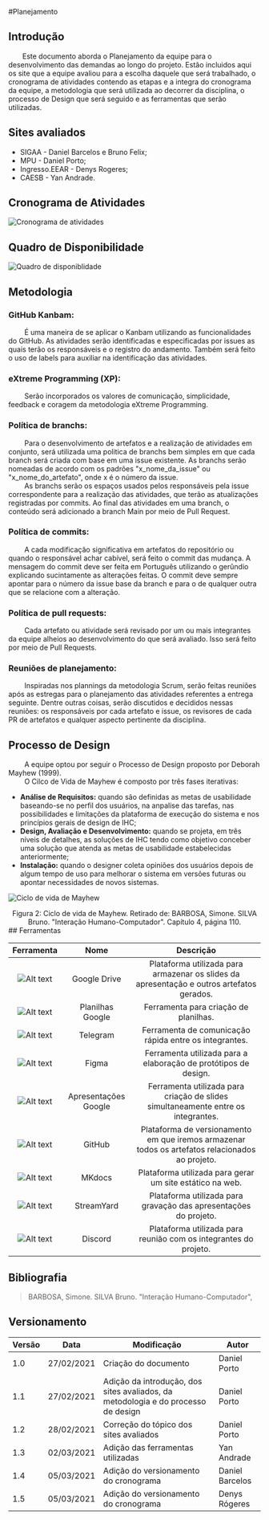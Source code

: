 #Planejamento

## Introdução
&emsp;&emsp;Este documento aborda o Planejamento da equipe para o desenvolvimento das demandas ao longo do projeto. Estão incluidos aqui os site que a equipe avaliou para a escolha daquele que será trabalhado, o cronograma de atividades contendo as etapas e a integra do cronograma da equipe, a metodologia que será utilizada ao decorrer da disciplina, o processo de Design que será seguido e as ferramentas que serão utilizadas.

## Sites avaliados

- SIGAA - Daniel Barcelos e Bruno Felix;
- MPU - Daniel Porto;
- Ingresso.EEAR - Denys Rogeres;
- CAESB - Yan Andrade.

## Cronograma de Atividades

![Cronograma de atividades](assets/imagens/cronograma.jpeg)

## Quadro de Disponibilidade
![Quadro de disponiblidade](assets/imagens/heatmap.jpg)

## Metodologia
### GitHub Kanbam:
&emsp;&emsp; É uma maneira de se aplicar o Kanbam utilizando as funcionalidades do GitHub. As atividades serão identificadas e especificadas por issues as quais terão os responsáveis e o registro do andamento. Também será feito o uso de labels para auxiliar na identificação das atividades.

### eXtreme Programming (XP):
&emsp;&emsp; Serão incorporados os valores de comunicação, simplicidade, feedback e coragem da metodologia eXtreme Programming.

### Política de branchs:
&emsp;&emsp; Para o desenvolvimento de artefatos e a realização de atividades em conjunto, será utilizada uma politica de branchs bem simples em que cada branch será criada com base em uma issue existente. As branchs serão nomeadas de acordo com os padrões "x_nome_da_issue" ou "x_nome_do_artefato", onde x é o número da issue.<br>
&emsp;&emsp; As branchs serão os espaços usados pelos responsáveis pela issue correspondente para a realização das atividades, que terão as atualizações registradas por commits. Ao final das atividades em uma branch, o conteúdo será adicionado a branch Main por meio de Pull Request.

### Política de commits:
&emsp;&emsp; A cada modificação significativa em artefatos do repositório ou quando o responsável achar cabível, será feito o commit das mudança. A mensagem do commit deve ser feita em Português utilizando o gerûndio explicando sucintamente as alterações feitas. O commit deve sempre apontar para o número da issue base da branch e para o de qualquer outra que se relacione com a alteração.

### Política de pull requests:
&emsp;&emsp; Cada artefato ou atividade será revisado por um ou mais integrantes da equipe alheios ao desenvolvimento do que será avaliado. Isso será feito por meio de Pull Requests.

### Reuniões de planejamento:
&emsp;&emsp; Inspiradas nos plannings da metodologia Scrum, serão feitas reuniões após as estregas para o planejamento das atividades referentes a entrega seguinte. Dentre outras coisas, serão discutidos e decididos nessas reuniões: os responsáveis por cada artefato e issue, os revisores de cada PR de artefatos e qualquer aspecto pertinente da disciplina.

## Processo de Design
&emsp;&emsp; A equipe optou por seguir o Processo de Design proposto por Deborah Mayhew (1999).<br>
&emsp;&emsp; O Cilco de Vida de Mayhew é composto por três fases iterativas: 
		
   - **Análise de Requisitos:** quando são definidas as metas de usabilidade baseando-se no perfil dos usuários, na anpalise das tarefas, nas possibilidades e limitações da plataforma de execução do sistema e nos princípios gerais de design de IHC;
   - **Design, Avaliação e Desenvolvimento:** quando se projeta, em três níveis de detalhes, as soluções de IHC tendo como objetivo conceber uma solução que atenda as metas de usabilidade estabelecidas anteriormente;
   - **Instalação:** quando o designer coleta opiniões dos usuários depois de algum tempo de uso para melhorar o sistema em versões futuras ou apontar necessidades de novos sistemas.

   ![Ciclo de vida de Mayhew](assets/imagens/ciclo_mayhew.png)
   <center>Figura 2: Ciclo de vida de Mayhew. Retirado de: BARBOSA, Simone. SILVA Bruno. "Interação Humano-Computador". Capítulo 4, página 110.</center>
## Ferramentas

Ferramenta | Nome | Descrição 
 :--: | :--: | :--: 
![Alt text](./assets/imagens/Google_Drive_icon.png) | Google Drive | Plataforma utilizada para armazenar os slides da apresentação e outros artefatos gerados.
![Alt text](./assets/imagens/planilhas.png) | Planilhas Google | Ferramenta para criação de planilhas.
![Alt text](./assets/imagens/Telegram.png) | Telegram | Ferramenta de comunicação rápida entre os integrantes.
![Alt text](./assets/imagens/Figma.png) | Figma | Ferramenta utilizada para a elaboração de protótipos de design.
![Alt text](./assets/imagens/Google_Slides_logo.png) | Apresentações Google | Ferramenta utilizada para criação de slides simultaneamente entre os integrantes.
![Alt text](./assets/imagens/GitHub.png) | GitHub | Plataforma de versionamento em que iremos armazenar todos os artefatos relacionados ao projeto.
![Alt text](./assets/imagens/mkdocs.png) | MKdocs | Plataforma utilizada para gerar um site estático na web.
![Alt text](./assets/imagens/streamyard.png) | StreamYard | Plataforma utilizada para gravação das apresentações do projeto.
![Alt text](./assets/imagens/discord.png) | Discord | Plataforma utilizada para reunião com os integrantes do projeto.


## Bibliografia
> BARBOSA, Simone. SILVA Bruno. "Interação Humano-Computador",

## Versionamento
| Versão | Data | Modificação | Autor |
|--|--|--|--|
| 1.0 | 27/02/2021 | Criação do documento | Daniel Porto |
| 1.1 | 27/02/2021 | Adição da introdução, dos sites avaliados, da metodologia e do processo de design | Daniel Porto |
| 1.2 | 28/02/2021 | Correção do tópico dos sites avaliados | Daniel Porto |
| 1.3 | 02/03/2021 | Adição das ferramentas utilizadas | Yan Andrade |
| 1.4 | 05/03/2021 | Adição do versionamento do cronograma | Daniel Barcelos |
| 1.5 | 05/03/2021 | Adição do versionamento do cronograma | Denys Rógeres |
